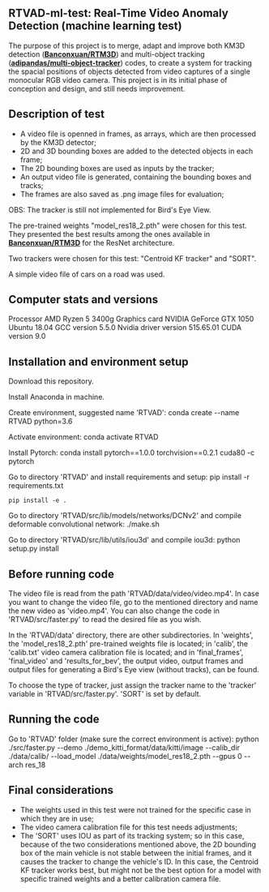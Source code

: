 ## RTVAD-ml-test: Real-Time Video Anomaly Detection (machine learning test)

The purpose of this project is to merge, adapt and improve both KM3D detection ([**Banconxuan/RTM3D**](https://github.com/Banconxuan/RTM3D)) and multi-object tracking ([**adipandas/multi-object-tracker**](https://github.com/adipandas/multi-object-tracker)) codes, to create a system for tracking the spacial positions of objects detected from video captures of a single monocular RGB video camera. This project is in its initial phase of conception and design, and still needs improvement.

## Description of test

- A video file is openned in frames, as arrays, which are then processed by the KM3D detector;
- 2D and 3D bounding boxes are added to the detected objects in each frame;
- The 2D bounding boxes are used as inputs by the tracker;
- An output video file is generated, containing the bounding boxes and tracks;
- The frames are also saved as .png image files for evaluation;

OBS: The tracker is still not implemented for Bird's Eye View.

The pre-trained weights "model_res18_2.pth" were chosen for this test. They presented the best results among the ones available in [**Banconxuan/RTM3D**](https://github.com/Banconxuan/RTM3D) for the ResNet architecture.

Two trackers were chosen for this test: "Centroid KF tracker" and "SORT".

A simple video file of cars on a road was used.

## Computer stats and versions

Processor AMD Ryzen 5 3400g
Graphics card NVIDIA GeForce GTX 1050
Ubuntu 18.04
GCC version 5.5.0
Nvidia driver version 515.65.01
CUDA version 9.0

## Installation and environment setup

Download this repository.

Install Anaconda in machine.

Create environment, suggested name 'RTVAD':
    conda create --name RTVAD python=3.6

Activate environment:
    conda activate RTVAD

Install Pytorch:
    conda install pytorch==1.0.0 torchvision==0.2.1 cuda80 -c pytorch

Go to directory 'RTVAD' and install requirements and setup:
    pip install -r requirements.txt

    pip install -e .

Go to directory 'RTVAD/src/lib/models/networks/DCNv2' and compile deformable convolutional network:
    ./make.sh

Go to directory 'RTVAD/src/lib/utils/iou3d' and compile iou3d:
    python setup.py install

## Before running code

The video file is read from the path 'RTVAD/data/video/video.mp4'. In case you want to change the video file, go to the mentioned directory and name the new video as 'video.mp4'. You can also change the code in 'RTVAD/src/faster.py' to read the desired file as you wish.

In the 'RTVAD/data' directory, there are other subdirectories. In 'weights', the 'model_res18_2.pth' pre-trained weights file is located; in 'calib', the 'calib.txt' video camera calibration file is located; and in 'final_frames', 'final_video' and 'results_for_bev', the output video, output frames and output files for generating a Bird's Eye view (without tracks), can be found.

To choose the type of tracker, just assign the tracker name to the 'tracker' variable in 'RTVAD/src/faster.py'. 'SORT' is set by default.

## Running the code

Go to 'RTVAD' folder (make sure the correct environment is active):
     python ./src/faster.py --demo ./demo_kitti_format/data/kitti/image --calib_dir ./data/calib/ --load_model ./data/weights/model_res18_2.pth --gpus 0 --arch res_18

## Final considerations

- The weights used in this test were not trained for the specific case in which they are in use;
- The video camera calibration file for this test needs adjustments;
- The 'SORT' uses IOU as part of its tracking system; so in this case, because of the two considerations mentioned above, the 2D bounding box of the main vehicle is not stable between the initial frames, and it causes the tracker to change the vehicle's ID. In this case, the Centroid KF tracker works best, but might not be the best option for a model with specific trained weights and a better calibration camera file.
